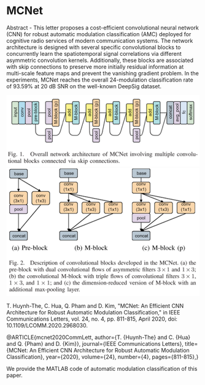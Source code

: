 # MCNet

Abstract - This letter proposes a cost-efficient convolutional neural network (CNN) for robust automatic modulation classification (AMC) deployed for cognitive radio services of modern communication systems. The network architecture is designed with several specific convolutional blocks to concurrently learn the spatiotemporal signal correlations via different asymmetric convolution kernels. Additionally, these blocks are associated with skip connections to preserve more initially residual information at multi-scale feature maps and prevent the vanishing gradient problem. In the experiments, MCNet reaches the overall 24-modulation classification rate of 93.59% at 20 dB SNR on the well-known DeepSig dataset.

![Image of Overall MCNet Architecture](https://github.com/ThienHuynhThe/MCNet/blob/master/overall_mcnet_architecture.png)
![Image of Mblock in MCNet](https://github.com/ThienHuynhThe/MCNet/blob/master/mblock_mcnet.png)

T. Huynh-The, C. Hua, Q. Pham and D. Kim, "MCNet: An Efficient CNN Architecture for Robust Automatic Modulation Classification," in IEEE Communications Letters, vol. 24, no. 4, pp. 811-815, April 2020, doi: 10.1109/LCOMM.2020.2968030.

@ARTICLE{mcnet2020CommLett,
  author={T. {Huynh-The} and C. {Hua} and Q. {Pham} and D. {Kim}},
  journal={IEEE Communications Letters}, 
  title={MCNet: An Efficient CNN Architecture for Robust Automatic Modulation Classification}, 
  year={2020},
  volume={24},
  number={4},
  pages={811-815},}

We provide the MATLAB code of automatic modulation classification of this paper.

